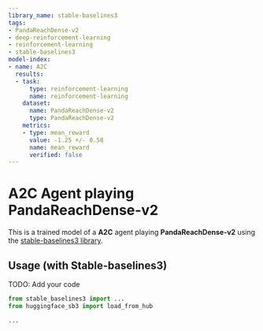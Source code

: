 ```yaml
---
library_name: stable-baselines3
tags:
- PandaReachDense-v2
- deep-reinforcement-learning
- reinforcement-learning
- stable-baselines3
model-index:
- name: A2C
  results:
  - task:
      type: reinforcement-learning
      name: reinforcement-learning
    dataset:
      name: PandaReachDense-v2
      type: PandaReachDense-v2
    metrics:
    - type: mean_reward
      value: -1.25 +/- 0.58
      name: mean_reward
      verified: false
---
```


# **A2C** Agent playing **PandaReachDense-v2**
This is a trained model of a **A2C** agent playing **PandaReachDense-v2**
using the [stable-baselines3 library](https://github.com/DLR-RM/stable-baselines3).

## Usage (with Stable-baselines3)
TODO: Add your code


```python
from stable_baselines3 import ...
from huggingface_sb3 import load_from_hub

...
```
